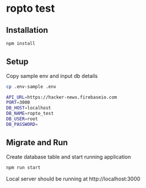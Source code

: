 # ropto test

## Installation

```bash
npm install
```

## Setup
Copy sample env and input db details

```bash
cp .env-sample .env
```
```bash
API_URL=https://hacker-news.firebaseio.com
PORT=3000
DB_HOST=localhost
DB_NAME=ropto_test
DB_USER=root
DB_PASSWORD=
```

## Migrate and Run
Create database table and start running application
```bash
npm run start
```

Local server should be running at http://localhost:3000